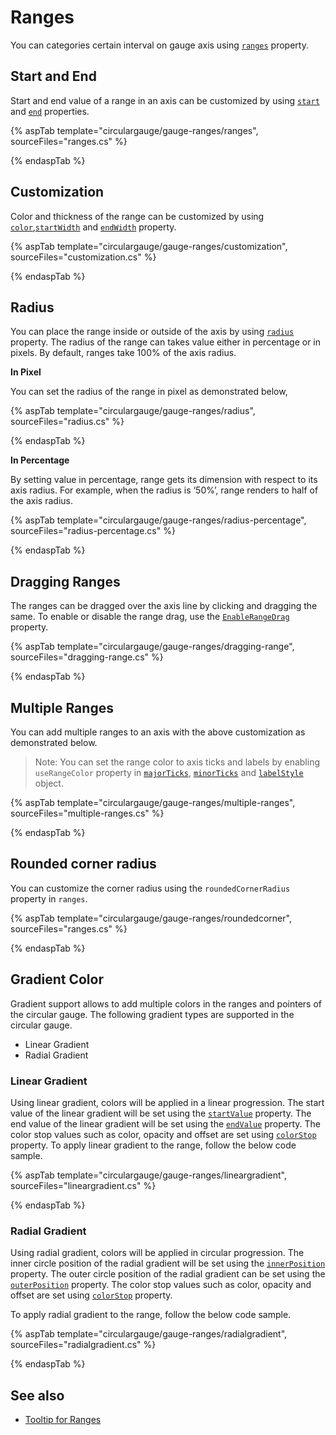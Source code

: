 # Ranges

You can categories certain interval on gauge axis using [`ranges`](https://help.syncfusion.com/cr/aspnetcore-js2/Syncfusion.EJ2.CircularGauge.CircularGaugeRange.html) property.

## Start and End

Start and end value of a range in an axis can be customized by using [`start`](https://help.syncfusion.com/cr/aspnetcore-js2/Syncfusion.EJ2.CircularGauge.CircularGaugeRange.html#Syncfusion_EJ2_CircularGauge_CircularGaugeRange_Start) and [`end`](https://help.syncfusion.com/cr/aspnetcore-js2/Syncfusion.EJ2.CircularGauge.CircularGaugeRange.html#Syncfusion_EJ2_CircularGauge_CircularGaugeRange_End) properties.

{% aspTab template="circulargauge/gauge-ranges/ranges", sourceFiles="ranges.cs" %}

{% endaspTab %}

## Customization

Color and thickness of the range can be customized by using [`color`](https://help.syncfusion.com/cr/aspnetcore-js2/Syncfusion.EJ2.CircularGauge.CircularGaugeRange.html#Syncfusion_EJ2_CircularGauge_CircularGaugeRange_Color),[`startWidth`](https://help.syncfusion.com/cr/aspnetcore-js2/Syncfusion.EJ2.CircularGauge.CircularGaugeRange.html#Syncfusion_EJ2_CircularGauge_CircularGaugeRange_StartWidth) and [`endWidth`](https://help.syncfusion.com/cr/aspnetcore-js2/Syncfusion.EJ2.CircularGauge.CircularGaugeRange.html#Syncfusion_EJ2_CircularGauge_CircularGaugeRange_EndWidth) property.

{% aspTab template="circulargauge/gauge-ranges/customization", sourceFiles="customization.cs" %}

{% endaspTab %}

<!-- markdownlint-disable MD036 -->

## Radius

You can place the range inside or outside of the axis by using [`radius`](https://help.syncfusion.com/cr/aspnetcore-js2/Syncfusion.EJ2.CircularGauge.CircularGaugeRange.html#Syncfusion_EJ2_CircularGauge_CircularGaugeRange_Radius)
property. The radius of the range can takes value either in percentage or in pixels. By default, ranges
take 100% of the axis radius.

**In Pixel**

You can set the radius of the range in pixel as demonstrated below,

{% aspTab template="circulargauge/gauge-ranges/radius", sourceFiles="radius.cs" %}

{% endaspTab %}

<!-- markdownlint-disable MD036 -->

**In Percentage**

By setting value in percentage, range gets its dimension with respect to its axis radius.
For example, when the radius is ‘50%’, range renders to half of the axis radius.

{% aspTab template="circulargauge/gauge-ranges/radius-percentage", sourceFiles="radius-percentage.cs" %}

{% endaspTab %}

## Dragging Ranges

The ranges can be dragged over the axis line by clicking and dragging the same. To enable or disable the range drag, use the [`EnableRangeDrag`](https://help.syncfusion.com/cr/aspnetcore-js2/Syncfusion.EJ2.CircularGauge.CircularGauge.html#Syncfusion_EJ2_CircularGauge_CircularGauge_EnableRangeDrag) property.

{% aspTab template="circulargauge/gauge-ranges/dragging-range", sourceFiles="dragging-range.cs" %}

{% endaspTab %}

## Multiple Ranges

You can add multiple ranges to an axis with the above customization as demonstrated below.

>Note: You can set the range color to axis ticks and labels by enabling `useRangeColor` property in [`majorTicks`](https://help.syncfusion.com/cr/aspnetcore-js2/Syncfusion.EJ2.CircularGauge.CircularGaugeTick.html),
[`minorTicks`](https://help.syncfusion.com/cr/aspnetcore-js2/Syncfusion.EJ2.CircularGauge.CircularGaugeTick.html) and [`labelStyle`](https://help.syncfusion.com/cr/aspnetcore-js2/Syncfusion.EJ2.CircularGauge.CircularGaugeLabel.html) object.

{% aspTab template="circulargauge/gauge-ranges/multiple-ranges", sourceFiles="multiple-ranges.cs" %}

{% endaspTab %}

## Rounded corner radius

You can customize the corner radius using the `roundedCornerRadius` property in `ranges`.

{% aspTab template="circulargauge/gauge-ranges/roundedcorner", sourceFiles="ranges.cs" %}

{% endaspTab %}

## Gradient Color

Gradient support allows to add multiple colors in the ranges and pointers of the circular gauge. The following gradient types are supported in the circular gauge.

* Linear Gradient
* Radial Gradient

### Linear Gradient

Using linear gradient, colors will be applied in a linear progression. The start value of the linear gradient will be set using the [`startValue`](../api/circular-gauge/linearGradient/#startvalue) property. The end value of the linear gradient will be set using the [`endValue`](../api/circular-gauge/linearGradient/#endvalue) property. The color stop values such as color, opacity and offset are set using [`colorStop`](../api/circular-gauge/linearGradient/#colorstop) property.
To apply linear gradient to the range, follow the below code sample.

{% aspTab template="circulargauge/gauge-ranges/lineargradient", sourceFiles="lineargradient.cs" %}

{% endaspTab %}

### Radial Gradient

Using radial gradient, colors will be applied in circular progression. The inner circle position of the radial gradient will be set using the [`innerPosition`](../api/circular-gauge/radialGradient/#innerposition) property. The outer circle position of the radial gradient can be set using the [`outerPosition`](../api/circular-gauge/radialGradient/#outerposition) property. The color stop values such as color, opacity and offset are set using [`colorStop`](../api/circular-gauge/radialGradient/#colorstop) property.

To apply radial gradient to the range, follow the below code sample.

{% aspTab template="circulargauge/gauge-ranges/radialgradient", sourceFiles="radialgradient.cs" %}

{% endaspTab %}

## See also

* [Tooltip for Ranges](gauge-user-interaction/#tooltip-for-ranges)

